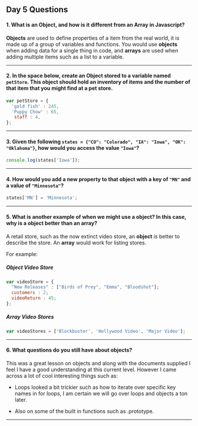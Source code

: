## Day 5 Questions

#### 1. What is an Object, and how is it different from an Array in Javascript?

__Objects__ are used to define properties of a item from the real world, it is made up of a group of variables and functions. You would use __objects__ when adding data for a single thing in code, and __arrays__ are used when adding multiple items such as a list to a variable.


---

#### 2. In the space below, create an Object stored to a variable named `petStore`.  This object should hold an inventory of items and the number of that item that you might find at a pet store.

```Javascript
var petStore = {
  'gold fish' : 245,
  'Puppy Chow' : 65,
   staff : 4,
};

```
---

#### 3. Given the following `states = {"CO": "Colorado", "IA": "Iowa", "OK": "Oklahoma"}`, how would you access the value `"Iowa"`?

```Javascript
console.log(states['Iowa']);

```

---

#### 4. How would you add a new property to that object with a key of `"MN"` and a value of `"Minnesota"`?

```Javascript
states['MN'] = 'Minnesota';

```
---

#### 5. What is another example of when we might use a object?  In this case, why is a object better than an array?

A retail store, such as the now extinct video store, an __object__ is better to describe the store. An __array__ would work for listing stores.

For example:

##### Object Video Store

```Javascript
var videoStore = {
  "New Releases" : ["Birds of Prey", "Emma", "Bloodshot"];
  customers : 2;
  videoReturn : 45;
};

```
##### Array Video Stores
```Javascript
var videoStores = ['Blockbuster', 'Hollywood Video', 'Major Video'];

```

---
#### 6. What questions do you still have about objects?

This was a great lesson on objects and along with the documents supplied I feel I have a good understanding at this current level. However I came across a lot of cool interesting things such as:

- Loops looked a bit trickier such as how to iterate over specific key names in for loops, I am certain we will go over loops and objects a ton later.

- Also on some of the built in functions such as .prototype.







---
